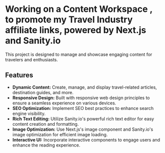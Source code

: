 # Working on a Content Workspace , to promote my Travel Industry affiliate links, powered by Next.js and Sanity.io

This project is designed to manage and showcase engaging content for travelers and enthusiasts.



## Features

- **Dynamic Content:** Create, manage, and display travel-related articles, destination guides, and more.
- **Responsive Design:** Built with responsive web design principles to ensure a seamless experience on various devices.
- **SEO Optimization:** Implement SEO best practices to enhance search engine visibility.
- **Rich Text Editing:** Utilize Sanity.io's powerful rich text editor for easy content creation and formatting.
- **Image Optimization:** Use Next.js's image component and Sanity.io's image optimization for efficient image loading.
- **Interactive UI:** Incorporate interactive components to engage users and enhance the reading experience.
